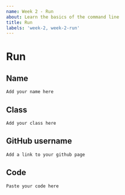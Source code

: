 ```yaml
---
name: Week 2 - Run
about: Learn the basics of the command line
title: Run
labels: 'week-2, week-2-run'
---
```


# Run

## Name
`Add your name here`

## Class
`Add your class here`

## GitHub username
`Add a link to your github page`

## Code
`Paste your code here`